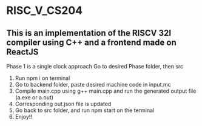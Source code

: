 # RISC_V_CS204
## This is an implementation of the RISCV 32I compiler using C++ and a frontend made on ReactJS
Phase 1 is a single clock approach
Go to desired Phase folder, then src 

1. Run npm i on terminal
2. Go to backend folder, paste desired machine code in input.mc
3. Compile main.cpp using g++ main.cpp and run the generated output file (a.exe or a.out)
4. Corresponding out.json file is updated
5. Go back to src folder, and run npm start on the terminal
6. Enjoy!!

